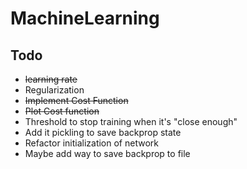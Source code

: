 # MachineLearning

## Todo
* ~~learning rate~~
* Regularization
* ~~Implement Cost Function~~
* ~~Plot Cost function~~
* Threshold to stop training when it's "close enough"
* Add it pickling to save backprop state
* Refactor initialization of network
* Maybe add way to save backprop to file

 